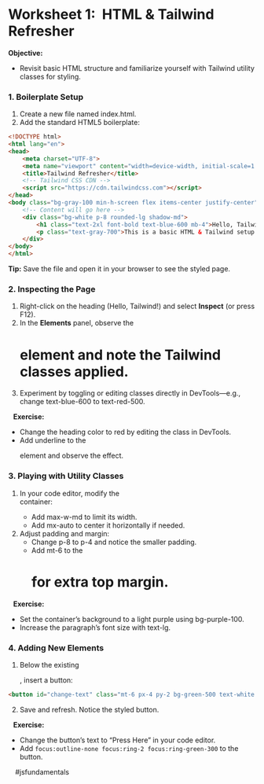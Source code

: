 # Worksheet 1:  HTML & Tailwind Refresher

**Objective:**
* Revisit basic HTML structure and familiarize yourself with Tailwind utility classes for styling.

### 1. Boilerplate Setup
1. Create a new file named index.html.
2. Add the standard HTML5 boilerplate:

```html
<!DOCTYPE html>
<html lang="en">
<head>
	<meta charset="UTF-8">
	<meta name="viewport" content="width=device-width, initial-scale=1.0">
	<title>Tailwind Refresher</title>
	<!-- Tailwind CSS CDN -->
	<script src="https://cdn.tailwindcss.com"></script>
</head>
<body class="bg-gray-100 min-h-screen flex items-center justify-center">
	<!-- Content will go here -->
	<div class="bg-white p-8 rounded-lg shadow-md">
    	<h1 class="text-2xl font-bold text-blue-600 mb-4">Hello, Tailwind!</h1>
    	<p class="text-gray-700">This is a basic HTML & Tailwind setup.</p>
  	</div>
</body>
</html>
```

**Tip:** Save the file and open it in your browser to see the styled page.

### 2. Inspecting the Page
1. Right-click on the heading (Hello, Tailwind!) and select **Inspect** (or press F12).
2. In the **Elements** panel, observe the <h1> element and note the Tailwind classes applied.
3. Experiment by toggling or editing classes directly in DevTools—e.g., change text-blue-600 to text-red-500.

⠀**Exercise:**
* Change the heading color to red by editing the class in DevTools.
* Add underline to the <p> element and observe the effect.

### 3. Playing with Utility Classes
1. In your code editor, modify the <div> container:
   - Add max-w-md to limit its width.
   - Add mx-auto to center it horizontally if needed.
2. Adjust padding and margin:
   - Change p-8 to p-4 and notice the smaller padding.
   - Add mt-6 to the <h1> for extra top margin.

⠀**Exercise:**
* Set the container’s background to a light purple using bg-purple-100.
* Increase the paragraph’s font size with text-lg.

### 4. Adding New Elements
1. Below the existing <p>, insert a button:

```html
<button id="change-text" class="mt-6 px-4 py-2 bg-green-500 text-white rounded hover:bg-green-600">Click Me</button>
```

2. Save and refresh. Notice the styled button.

⠀**Exercise:**
* Change the button’s text to “Press Here” in your code editor.
* Add `focus:outline-none focus:ring-2 focus:ring-green-300` to the button.

⠀
#jsfundamentals